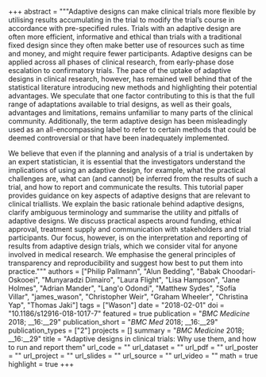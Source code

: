 +++
abstract = """Adaptive designs can make clinical trials more flexible by utilising results accumulating in the trial to modify the trial’s course in accordance with pre-specified rules. Trials with an adaptive design are often more efficient, informative and ethical than trials with a traditional fixed design since they often make better use of resources such as time and money, and might require fewer participants. Adaptive designs can be applied across all phases of clinical research, from early-phase dose escalation to confirmatory trials. The pace of the uptake of adaptive designs in clinical research, however, has remained well behind that of the statistical literature introducing new methods and highlighting their potential advantages. We speculate that one factor contributing to this is that the full range of adaptations available to trial designs, as well as their goals, advantages and limitations, remains unfamiliar to many parts of the clinical community. Additionally, the term adaptive design has been misleadingly used as an all-encompassing label to refer to certain methods that could be deemed controversial or that have been inadequately implemented.

We believe that even if the planning and analysis of a trial is undertaken by an expert statistician, it is essential that the investigators understand the implications of using an adaptive design, for example, what the practical challenges are, what can (and cannot) be inferred from the results of such a trial, and how to report and communicate the results. This tutorial paper provides guidance on key aspects of adaptive designs that are relevant to clinical triallists. We explain the basic rationale behind adaptive designs, clarify ambiguous terminology and summarise the utility and pitfalls of adaptive designs. We discuss practical aspects around funding, ethical approval, treatment supply and communication with stakeholders and trial participants. Our focus, however, is on the interpretation and reporting of results from adaptive design trials, which we consider vital for anyone involved in medical research. We emphasise the general principles of transparency and reproducibility and suggest how best to put them into practice."""
authors = ["Philip Pallmann", "Alun Bedding", "Babak Choodari-Oskooei", "Munyaradzi Dimairo", "Laura Flight", "Lisa Hampson", "Jane Holmes", "Adrian Mander", "Lang'o Odondi", "Matthew Sydes", "Sofía Villar", "james_wason", "Christopher Weir", "Graham Wheeler", "Christina Yap", "Thomas Jaki"]
tags = ["Wason"]
date = "2018-02-01"
doi = "10.1186/s12916-018-1017-7"
featured = true
publication = "*BMC Medicine* 2018; __16:__29"
publication_short = "*BMC Med* 2018; __16:__29"
publication_types = ["2"]
projects = []
summary = "*BMC Medicine* 2018; __16:__29"
title = "Adaptive designs in clinical trials: Why use them, and how to run and report them"
url_code = ""
url_dataset = ""
url_pdf = ""
url_poster = ""
url_project = ""
url_slides = ""
url_source = ""
url_video = ""
math = true
highlight = true
+++
